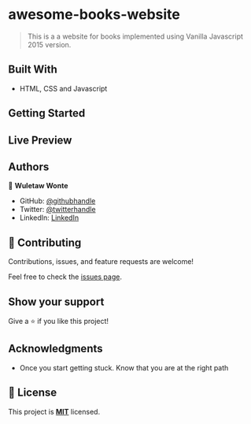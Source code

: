 # awesome-books-website

> This is a a website for books implemented using Vanilla Javascript 2015 version.


## Built With

- HTML, CSS and Javascript


## Getting Started

## Live Preview

<!-- -This site was built using [GitHub Pages](https://safar1212.github.io/Portfolio/). -->



## Authors

👤 **Wuletaw Wonte**

- GitHub: [@githubhandle](https://github.com/wuletawwonte)
- Twitter: [@twitterhandle](https://twitter.com/wuletawbeza)
- LinkedIn: [LinkedIn](https://linkedin.com/in/wuletaw-wonte)

## 🤝 Contributing

Contributions, issues, and feature requests are welcome!

Feel free to check the [issues page](../../issues/).

## Show your support

Give a ⭐️ if you like this project!

## Acknowledgments


- Once you start getting stuck. Know that you are at the right path


## 📝 License

This project is **[MIT](./LICENSE)** licensed.

